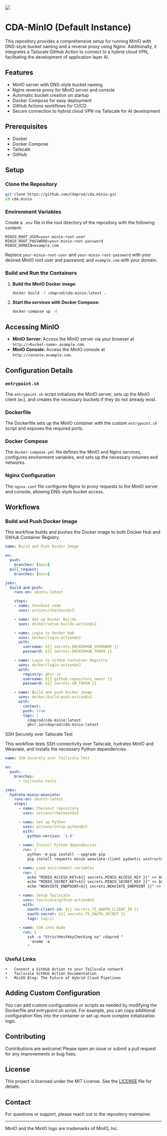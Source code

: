 ![](/public/IMG_1379)

# CDA-MinIO (Default Instance)

This repository provides a comprehensive setup for running MinIO with DNS-style bucket naming and a reverse proxy using Nginx. Additionally, it integrates a Tailscale GitHub Action to connect to a hybrid cloud VPN, facilitating the development of application layer AI.

## Features

- MinIO server with DNS-style bucket naming
- Nginx reverse proxy for MinIO server and console
- Automatic bucket creation on startup
- Docker Compose for easy deployment
- GitHub Actions workflows for CI/CD
- Secure connection to hybrid cloud VPN via Tailscale for AI development

## Prerequisites

- Docker
- Docker Compose
- Tailscale
- GitHub

## Setup

### Clone the Repository

```sh
git clone https://github.com/Cdaprod/cda.minio.git
cd cda.minio
```

### Environment Variables

Create a `.env` file in the root directory of the repository with the following content:

```env
MINIO_ROOT_USER=your-minio-root-user
MINIO_ROOT_PASSWORD=your-minio-root-password
MINIO_DOMAIN=example.com
```

Replace `your-minio-root-user` and `your-minio-root-password` with your desired MinIO root user and password, and `example.com` with your domain.

### Build and Run the Containers

1. **Build the MinIO Docker image:**

   ```sh
   docker build -t cdaprod/cda-minio:latest .
   ```

2. **Start the services with Docker Compose:**

   ```sh
   docker-compose up -d
   ```

## Accessing MinIO

- **MinIO Server:** Access the MinIO server via your browser at `http://<bucket-name>.example.com`.
- **MinIO Console:** Access the MinIO console at `http://console.example.com`.

## Configuration Details

### `entrypoint.sh`

The `entrypoint.sh` script initializes the MinIO server, sets up the MinIO client (`mc`), and creates the necessary buckets if they do not already exist.

### Dockerfile

The Dockerfile sets up the MinIO container with the custom `entrypoint.sh` script and exposes the required ports.

### Docker Compose

The `docker-compose.yml` file defines the MinIO and Nginx services, configures environment variables, and sets up the necessary volumes and networks.

### Nginx Configuration

The `nginx.conf` file configures Nginx to proxy requests to the MinIO server and console, allowing DNS-style bucket access.

## Workflows

### Build and Push Docker Image

This workflow builds and pushes the Docker image to both Docker Hub and GitHub Container Registry.

```yaml
name: Build and Push Docker Image

on:
  push:
    branches: [main]
  pull_request:
    branches: [main]

jobs:
  build-and-push:
    runs-on: ubuntu-latest

    steps:
    - name: Checkout code
      uses: actions/checkout@v3

    - name: Set up Docker Buildx
      uses: docker/setup-buildx-action@v2

    - name: Login to Docker Hub
      uses: docker/login-action@v2
      with:
        username: ${{ secrets.DOCKERHUB_USERNAME }}
        password: ${{ secrets.DOCKERHUB_TOKEN }}

    - name: Login to GitHub Container Registry
      uses: docker/login-action@v2
      with:
        registry: ghcr.io
        username: ${{ github.repository_owner }}
        password: ${{ secrets.GH_TOKEN }}

    - name: Build and push Docker image
      uses: docker/build-push-action@v3
      with:
        context: .
        push: true
        tags: |
          cdaprod/cda-minio:latest
          ghcr.io/cdaprod/cda-minio:latest
```

SSH Securely over Tailscale Test

This workflow tests SSH connectivity over Tailscale, hydrates MinIO and Weaviate, and installs the necessary Python dependencies.

```yaml
name: SSH Securely over Tailscale Test

on:
  push:
    branches:
      - tailscale-tests

jobs:
  hydrate-minio-weaviate:
    runs-on: ubuntu-latest
    steps:
      - name: Checkout repository
        uses: actions/checkout@v2

      - name: Set up Python
        uses: actions/setup-python@v2
        with:
          python-version: '3.8'
      
      - name: Install Python dependencies
        run: |
          python -m pip install --upgrade pip
          pip install requests minio weaviate-client pydantic unstructured python-dotenv

      - name: Load environment variables
        run: |
          echo "MINIO_ACCESS_KEY=${{ secrets.MINIO_ACCESS_KEY }}" >> $GITHUB_ENV
          echo "MINIO_SECRET_KEY=${{ secrets.MINIO_SECRET_KEY }}" >> $GITHUB_ENV
          echo "WEAVIATE_ENDPOINT=${{ secrets.WEAVIATE_ENDPOINT }}" >> $GITHUB_ENV

      - name: Setup Tailscale
        uses: tailscale/github-action@v2
        with:
          oauth-client-id: ${{ secrets.TS_OAUTH_CLIENT_ID }}
          oauth-secret: ${{ secrets.TS_OAUTH_SECRET }}
          tags: tag:ci
      
      - name: SSH into Node
        run: |
          ssh -o "StrictHostKeyChecking no" cdaprod "
            uname -a
          "
```

### Useful Links

	•	Connect a GitHub Action to your Tailscale network
	•	Tailscale GitHub Action Documentation
	•	MinIO Blog: The Future of Hybrid Cloud Pipelines

## Adding Custom Configuration

You can add custom configurations or scripts as needed by modifying the Dockerfile and entrypoint.sh script. For example, you can copy additional configuration files into the container or set up more complex initialization logic.

## Contributing

Contributions are welcome! Please open an issue or submit a pull request for any improvements or bug fixes.

## License

This project is licensed under the MIT License. See the [LICENSE](LICENSE) file for details.

## Contact

For questions or support, please reach out to the repository maintainer.

---

MinIO and the MinIO logo are trademarks of MinIO, Inc.